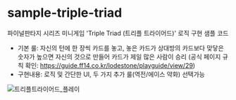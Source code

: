 # sample-triple-triad
파이널판타지 시리즈 미니게임 'Triple Triad (트리플 트라이어드)' 로직 구현 샘플 코드
* 기본 룰: 자신의 턴에 한 장씩 카드를 놓고, 놓은 카드가 상대방의 카드보다 맞닿은 숫자가 높으면 자신의 것으로 만들어 카드가 제일 많은 사람이 승리 (공식 페이지 규칙 확인: https://guide.ff14.co.kr/lodestone/playguide/view/29)
* 구현내용: 로직 및 간단한 UI, 두 가지 추가 룰(역전/에이스 약화) 선택가능

![트리플트라이어드_플레이](https://user-images.githubusercontent.com/16263530/83793240-3d02e200-a6d7-11ea-875d-aeaf1e7a4fbc.gif)
